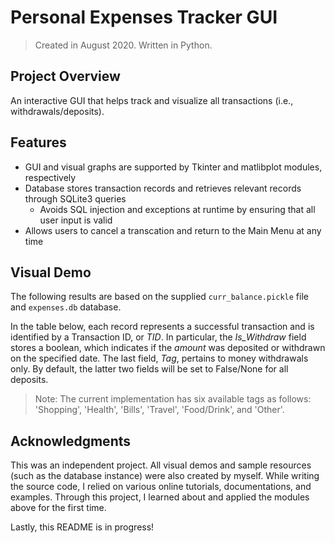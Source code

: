 # Personal Expenses Tracker GUI
> Created in August 2020. Written in Python.

## Project Overview
An interactive GUI that helps track and visualize all transactions (i.e., withdrawals/deposits).

## Features
- GUI and visual graphs are supported by Tkinter and matlibplot modules, respectively
- Database stores transaction records and retrieves relevant records through SQLite3 queries
  - Avoids SQL injection and exceptions at runtime by ensuring that all user input is valid
- Allows users to cancel a transcation and return to the Main Menu at any time

## Visual Demo
The following results are based on the supplied ```curr_balance.pickle``` file and ```expenses.db``` database. 

In the table below, each record represents a successful transaction and is identified by a Transaction ID, or *TID*. In particular, the *Is_Withdraw* field stores a boolean, which indicates if the *amount* was deposited or withdrawn on the specified date. The last field, *Tag*, pertains to money withdrawals only. By default, the latter two fields will be set to False/None for all deposits.

> Note: The current implementation has six available tags as follows: 'Shopping', 'Health', 'Bills', 'Travel', 'Food/Drink', and 'Other'.



## Acknowledgments
This was an independent project. All visual demos and sample resources (such as the database instance) were also created by myself. While writing the source code, I relied on various online tutorials, documentations, and examples. Through this project, I learned about and applied the modules above for the first time. 

Lastly, this README is in progress!
